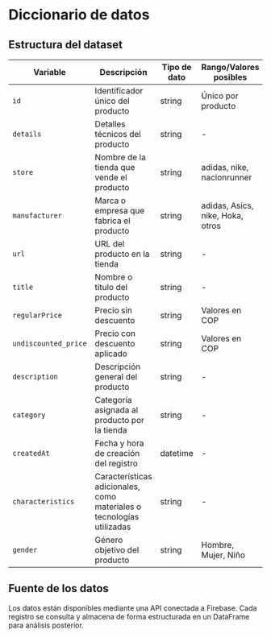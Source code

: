 # Diccionario de datos

## Estructura del dataset

| Variable          | Descripción                                                                 | Tipo de dato | Rango/Valores posibles      | Valor de ejemplo                               |
|--------------------|-----------------------------------------------------------------------------|--------------|-----------------------------|-----------------------------------------------|
| `id`              | Identificador único del producto                                           | string       | Único por producto          | `046zSiHm8Cz0fZYwMJlL`                        |
| `details`         | Detalles técnicos del producto                                             | string       | -                           | `{Horma clásica} {Parte superior sintética}`  |
| `store`           | Nombre de la tienda que vende el producto                                  | string       | adidas, nike, nacionrunner  | `adidas`                                      |
| `manufacturer`    | Marca o empresa que fabrica el producto                                    | string       | adidas, Asics,  nike, Hoka, otros         | `adidas`                                      |
| `url`             | URL del producto en la tienda                                              | string       | -                           | `https://www.adidas.co/...`                   |
| `title`           | Nombre o título del producto                                               | string       | -                           | `Tenis Duramo SL`                            |
| `regularPrice`    | Precio sin descuento                                                       | string       | Valores en COP    | `$379.950`                                   |
| `undiscounted_price` | Precio con descuento aplicado                                           | string       | Valores en COP    | `$265.965`                                   |
| `description`     | Descripción general del producto                                           | string       | -                           | `"Los Adizero Adios Pro 3 son la ..."`        |
| `category`        | Categoría asignada al producto por la tienda                               | string       | -    | `Mujer • Running`                            |
| `createdAt`       | Fecha y hora de creación del registro                                      | datetime     | -                   | `2023-12-05T10:30:00Z`                       |
| `characteristics` | Características adicionales, como materiales o tecnologías utilizadas      | string       | -                           | `Parte superior de malla diseñada...`        |
| `gender`          | Género objetivo del producto                                               | string       | Hombre, Mujer, Niño       | `Mujer`                                      |

## Fuente de los datos

Los datos están disponibles mediante una API conectada a Firebase. Cada registro se consulta y almacena de forma estructurada en un DataFrame para análisis posterior.